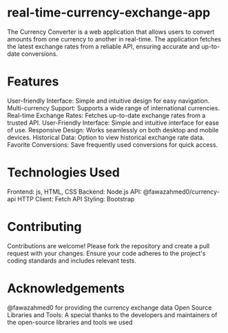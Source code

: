 # real-time-currency-exchange-app
The Currency Converter is a web application that allows users to convert amounts from one currency to another in real-time. The application fetches the latest exchange rates from a reliable API, ensuring accurate and up-to-date conversions.

# Features
User-friendly Interface: Simple and intuitive design for easy navigation.
Multi-currency Support: Supports a wide range of international currencies.
Real-time Exchange Rates: Fetches up-to-date exchange rates from a trusted API.
User-Friendly Interface: Simple and intuitive interface for ease of use.
Responsive Design: Works seamlessly on both desktop and mobile devices.
Historical Data: Option to view historical exchange rate data.
Favorite Conversions: Save frequently used conversions for quick access.

# Technologies Used
Frontend: js, HTML, CSS
Backend: Node.js
API: @fawazahmed0/currency-api
HTTP Client: Fetch API
Styling: Bootstrap 

# Contributing
Contributions are welcome! Please fork the repository and create a pull request with your changes. Ensure your code adheres to the project's coding standards and includes relevant tests.

# Acknowledgements
@fawazahmed0 for providing the currency exchange data
Open Source Libraries and Tools: A special thanks to the developers and maintainers of the open-source libraries and tools we used


